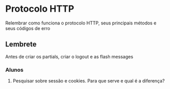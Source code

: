 # Protocolo HTTP

Relembrar como funciona o protocolo HTTP, seus principais métodos e seus códigos de erro

## Lembrete

Antes de criar os partials, criar o logout e as flash messages


### Alunos

1. Pesquisar sobre sessão e cookies. Para que serve e qual é a diferença?